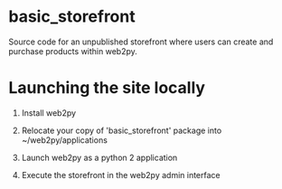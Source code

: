 # basic_storefront
Source code for an unpublished storefront where users can create and purchase products within web2py. 


# Launching the site locally
1) Install web2py

2) Relocate your copy of 'basic_storefront' package into ~/web2py/applications

3) Launch web2py as a python 2 application

4) Execute the storefront in the web2py admin interface
